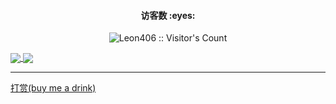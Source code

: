 <h4 align="center">访客数 :eyes:</h4>

<p align="center"><img src="https://profile-counter.glitch.me/Leon406/count.svg" alt="Leon406 :: Visitor's Count" /></p>
<a href="https://github.com/anuraghazra/github-readme-stats">
  <img align="center" src="https://github-readme-stats.vercel.app/api/?username=leon406&count_private=true&show_icons=true&theme=dracula" />
</a>

<a href="https://github.com/Leon406/ToolsFx">
  <img align="center" src="https://github-readme-stats.vercel.app/api/top-langs/?username=leon406&layout=compact&theme=dracula" />
</a>

<br/>
<hr/>

<a href="https://afdian.com/a/leon406">打赏(buy me a drink)</a>
